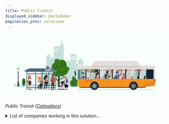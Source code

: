 ```yaml
---
title: Public Transit
displayed_sidebar: docSidebar
pagination_prev: solutions
---
```

![](/../static/img/public-transit.webp)

*Public Transit ([Calmatters](https://calmatters.org/commentary/2022/07/restoring-a-sense-of-safety-could-boost-public-transit-ridership/))*

<details>
        <summary>List of companies working in this solution...</summary>
         <em>Note: this is an experimental feature. Accuracy not guaranteed</em>
        <div>
            <ul>
             
                <li><a href="https://urbansharing.com">Urban Sharing</a></li>
            
                <li><a href="https://magicbus.io">Magic Bus</a></li>
            
                <li><a href="https://bird.co">Bird</a></li>
            
                <li><a href="https://www.flixbus.com/">Flixbus</a></li>
            
                <li><a href="https://www.trafi.com/">Trafi</a></li>
            
                <li><a href="https://company.moovit.com">Moovit</a></li>
            
                <li><a href="https://novabus.com/index.html">Nova Bus</a></li>
            
                <li><a href="https://nan">Skip Scooters</a></li>
            
                <li><a href="https://optimoroute.com/">Optimo Route</a></li>
            
            </ul>
        </div>
        </details>


:::company job openings
  #### [View open jobs in this Solution](https://climatebase.org/jobs?l=&q=&drawdown_solutions=Public+Transit)
:::

## Overview

In recent years, there has been a concerted effort to develop public transit systems that are more sustainable and have a smaller carbon footprint. This has led to the development of a number of new technologies, including electric buses, solar-powered trains, and wind-powered ferries. These breakthrough technologies have contributed to a significant reduction in greenhouse gas emissions from public transit systems around the world. A number of companies and organizations have been at the forefront of this effort, including the Chinese company BYD, which is the world’s largest manufacturer of electric vehicles, and the Swedish company Bombardier, which is a leading manufacturer of trains and rail equipment.

## Progress Made

In recent years, there has been an increased focus on developing public transit options that reverse climate change. This has led to the development of breakthrough technologies that have contributed to the reduction of greenhouse gas emissions. Companies and organizations such as the Union of Concerned Scientists, the Environmental Defense Fund, and the Natural Resources Defense Council have been at the forefront of this solution.

## Lessons Learned

The development and implementation of public transit has been a key factor in reversing climate change. One of the successes associated with public transit is that it has helped to reduce pollution and greenhouse gas emissions. For instance, in 2016, public transit saved 37 million metric tons of carbon dioxide emissions in the United States alone. This is equivalent to taking 7.9 million cars off the road. Moreover, public transit can also help to reduce congestion, which can lead to less pollution and fewer emissions. In addition, public transit can also help to reduce traffic fatalities. In the United States, for example, traffic fatalities have decreased by 50 percent since 1970, thanks in part to the development and implementation of public transit.

There have also been some failures associated with public transit. One of the main problems is that public transit can be expensive to build and maintain. For instance, the Second Avenue Subway in New York City is expected to cost $4.5 billion. In addition, public transit can also be unreliable. For instance, in New York City, the subway system has an average delay of about four minutes. This can be frustrating for riders and can lead to fewer people using public transit.

Despite the successes and failures of public transit, it is still an important solution for reversing climate change. One of the key lessons that we can learn from the development and implementation of public transit is that it is important to invest in public transit infrastructure. This investment can help to reduce pollution and greenhouse gas emissions, as well as improve the efficiency of the transportation system.

## Challenges Ahead

The development and implementation of Public Transit to reverse climate change faces several major challenges. First, there is a need to scale up and widely adopt this technology. Second, there are obstacles to overcome to make this technology more widely available and affordable. Third, there is a need for more research and development to improve the efficiency and effectiveness of public transit.

One of the major challenges in the development and implementation of public transit is the need to scale up and widely adopt this technology. There are a number of reasons why this is a challenge. First, there is a lack of awareness of the potential of public transit to reduce greenhouse gas emissions. Second, there is a lack of political will to invest in public transit. Third, there is a lack of funding to support the expansion of public transit.

Another challenge in the development and implementation of public transit is the need to overcome obstacles to make this technology more widely available and affordable. One obstacle is the high cost of public transit. Another obstacle is the lack of infrastructure to support public transit. Finally, there is a lack of public support for public transit.

A third challenge in the development and implementation of public transit is the need for more research and development to improve the efficiency and effectiveness of public transit. There is a lack of data on the emissions reductions potential of public transit. There is also a lack of data on the costs and benefits of public transit. As a result, there is a need for more research to better understand the potential of public transit to reduce greenhouse gas emissions.

Despite these challenges, there has been some progress in the development and implementation of public transit. A number of cities, including Los Angeles, New York, and San Francisco, have implemented public transit systems. These systems have reduced greenhouse gas emissions and improved air quality. In addition, a number of companies, including Google, have been working on developing self-driving vehicles that could reduce the need for public transit.

## Best Path Forward

The best path forward for public transit to effectively mitigate the effects of climate change is to continue to develop and implement policies and regulations that incentivize the use of public transit. These policies and regulations could include things like distance-based pricing for public transit, which would charge users based on how far they travel, and congestion pricing, which would charge users based on the time of day or week that they use public transit. In addition, continuing to invest in and improve public transit infrastructure would make using public transit more attractive and convenient for people. Some companies and organizations that have been at the forefront of this solution include the American Public Transportation Association and the Transit Center.